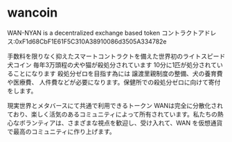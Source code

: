 # wancoin
WAN-NYAN is a decentralized exchange based token
コントラクトアドレス:0xF1d68CbF1E61F5C310A38910086d3505A334782e

手数料を限りなく抑えたスマートコントラクトを備えた世界初のライトスピード犬コイン
毎年3万頭程の犬や猫が殺処分されています 10分に1匹が処分されていることになります 殺処分ゼロを目指す為には 譲渡里親制度の整備、犬の養育費や医療費、 人件費などが必要になります。保健所での殺処分ゼロに向けて寄付をします。

現実世界とメタバースにて共通で利用できるトークン
WANは完全に分散化されており、楽しく活気のあるコミュニティによって所有されています。私たちの熱心なボランティアは、さまざまな視点を歓迎し、受け入れて、WAN を仮想通貨で最高のコミュニティに作り上げます。

